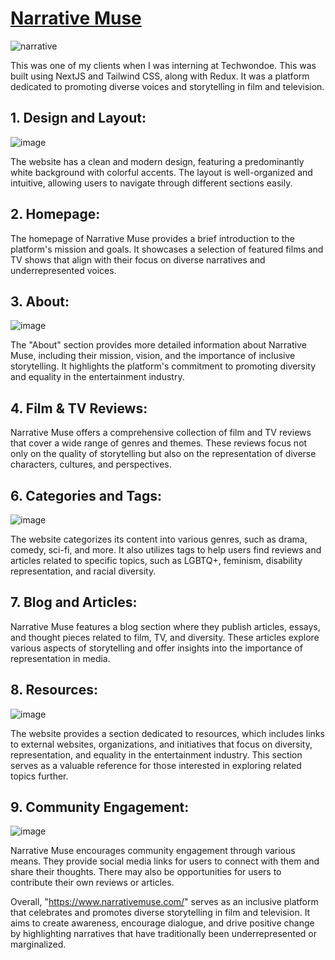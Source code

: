 # [Narrative Muse](https://www.narrativemuse.com/)

![narrative](https://github.com/e-for-eshaan/nm/assets/76566992/aecd85f5-d6e8-4976-8711-ec406ddd6e7b)

This was one of my clients when I was interning at Techwondoe. This was built using NextJS and Tailwind CSS, along with Redux. It was a platform dedicated to promoting diverse voices and storytelling in film and television.

## 1. Design and Layout:

![image](https://github.com/e-for-eshaan/nm/assets/76566992/5d7d1251-f6a8-4ece-a8e2-b9e132b31ca8)

The website has a clean and modern design, featuring a predominantly white background with colorful accents. The layout is well-organized and intuitive, allowing users to navigate through different sections easily.

## 2. Homepage:

The homepage of Narrative Muse provides a brief introduction to the platform's mission and goals. It showcases a selection of featured films and TV shows that align with their focus on diverse narratives and underrepresented voices.

## 3. About:

![image](https://github.com/e-for-eshaan/nm/assets/76566992/0e1361bb-5e55-44b6-a721-ad6a05ca71dd)

The "About" section provides more detailed information about Narrative Muse, including their mission, vision, and the importance of inclusive storytelling. It highlights the platform's commitment to promoting diversity and equality in the entertainment industry.

## 4. Film & TV Reviews:
Narrative Muse offers a comprehensive collection of film and TV reviews that cover a wide range of genres and themes. These reviews focus not only on the quality of storytelling but also on the representation of diverse characters, cultures, and perspectives.

## 6. Categories and Tags:

![image](https://github.com/e-for-eshaan/nm/assets/76566992/1e89507c-3a32-4bf9-ab78-907bdec56c48)

The website categorizes its content into various genres, such as drama, comedy, sci-fi, and more. It also utilizes tags to help users find reviews and articles related to specific topics, such as LGBTQ+, feminism, disability representation, and racial diversity.

## 7. Blog and Articles:
Narrative Muse features a blog section where they publish articles, essays, and thought pieces related to film, TV, and diversity. These articles explore various aspects of storytelling and offer insights into the importance of representation in media.

## 8. Resources: 

![image](https://github.com/e-for-eshaan/nm/assets/76566992/b6406f76-7803-4b43-962a-6959050fee51)

The website provides a section dedicated to resources, which includes links to external websites, organizations, and initiatives that focus on diversity, representation, and equality in the entertainment industry. This section serves as a valuable reference for those interested in exploring related topics further.

## 9. Community Engagement: 

![image](https://github.com/e-for-eshaan/nm/assets/76566992/8474696d-3ed2-4f57-9292-7711661a9bfb)

Narrative Muse encourages community engagement through various means. They provide social media links for users to connect with them and share their thoughts. There may also be opportunities for users to contribute their own reviews or articles.

Overall, "https://www.narrativemuse.com/" serves as an inclusive platform that celebrates and promotes diverse storytelling in film and television. It aims to create awareness, encourage dialogue, and drive positive change by highlighting narratives that have traditionally been underrepresented or marginalized.
